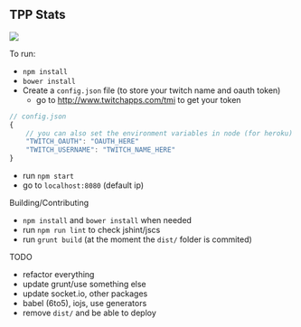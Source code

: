 TPP Stats
--------------

![](https://i.imgur.com/8AiwsdT.png)

To run:
- `npm install`
- `bower install`
- Create a `config.json` file (to store your twitch name and oauth token)
    + go to http://www.twitchapps.com/tmi to get your token
```js
// config.json
{
    // you can also set the environment variables in node (for heroku)
    "TWITCH_OAUTH": "OAUTH_HERE"
    "TWITCH_USERNAME": "TWITCH_NAME_HERE"
}
```
- run `npm start`
- go to `localhost:8080` (default ip)

Building/Contributing
- `npm install` and `bower install` when needed
- run `npm run lint` to check jshint/jscs
- run `grunt build` (at the moment the `dist/` folder is commited)

TODO
- refactor everything
- update grunt/use something else
- update socket.io, other packages
- babel (6to5), iojs, use generators
- remove `dist/` and be able to deploy
